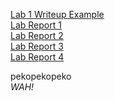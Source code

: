 [Lab 1 Writeup Example](https://thelanee.github.io/cse15l-lab-reports/lab2.html)  
[Lab Report 1](https://thelanee.github.io/labreport1)  
[Lab Report 2](https://thelanee.github.io/cse15l-lab-reports/lab-report-2)  
[Lab Report 3](https://thelanee.github.io/cse15l-lab-reports/lab-report3)  
[Lab Report 4](https://thelanee.github.io/cse15l-lab-reports/lab-report-4)  
  
pekopekopeko  
*WAH!*

